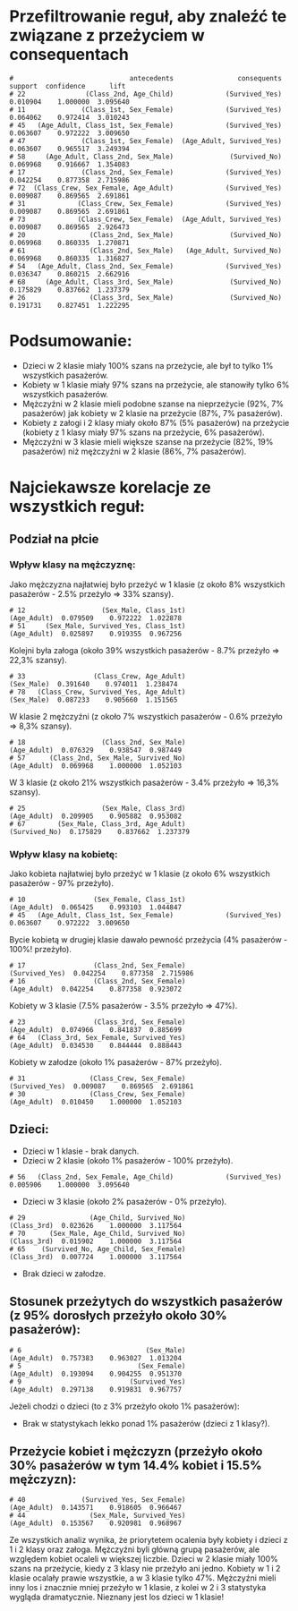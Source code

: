 # Przefiltrowanie reguł, aby znaleźć te związane z przeżyciem w consequentach

```
#                             antecedents                consequents   support  confidence      lift
# 22               (Class_2nd, Age_Child)             (Survived_Yes)  0.010904    1.000000  3.095640
# 11              (Class_1st, Sex_Female)             (Survived_Yes)  0.064062    0.972414  3.010243
# 45   (Age_Adult, Class_1st, Sex_Female)             (Survived_Yes)  0.063607    0.972222  3.009650
# 47              (Class_1st, Sex_Female)  (Age_Adult, Survived_Yes)  0.063607    0.965517  3.249394
# 58     (Age_Adult, Class_2nd, Sex_Male)              (Survived_No)  0.069968    0.916667  1.354083
# 17              (Class_2nd, Sex_Female)             (Survived_Yes)  0.042254    0.877358  2.715986
# 72  (Class_Crew, Sex_Female, Age_Adult)             (Survived_Yes)  0.009087    0.869565  2.691861
# 31             (Class_Crew, Sex_Female)             (Survived_Yes)  0.009087    0.869565  2.691861
# 73             (Class_Crew, Sex_Female)  (Age_Adult, Survived_Yes)  0.009087    0.869565  2.926473
# 20                (Class_2nd, Sex_Male)              (Survived_No)  0.069968    0.860335  1.270871
# 61                (Class_2nd, Sex_Male)   (Age_Adult, Survived_No)  0.069968    0.860335  1.316827
# 54   (Age_Adult, Class_2nd, Sex_Female)             (Survived_Yes)  0.036347    0.860215  2.662916
# 68     (Age_Adult, Class_3rd, Sex_Male)              (Survived_No)  0.175829    0.837662  1.237379
# 26                (Class_3rd, Sex_Male)              (Survived_No)  0.191731    0.827451  1.222295
```

# Podsumowanie:
- Dzieci w 2 klasie miały 100% szans na przeżycie, ale był to tylko 1% wszystkich pasażerów.
- Kobiety w 1 klasie miały 97% szans na przeżycie, ale stanowiły tylko 6% wszystkich pasażerów.
- Mężczyźni w 2 klasie mieli podobne szanse na nieprzeżycie (92%, 7% pasażerów) jak kobiety w 2 klasie na przeżycie (87%, 7% pasażerów).
- Kobiety z załogi i 2 klasy miały około 87% (5% pasażerów) na przeżycie (kobiety z 1 klasy miały 97% szans na przeżycie, 6% pasażerów).
- Mężczyźni w 3 klasie mieli większe szanse na przeżycie (82%, 19% pasażerów) niż mężczyźni w 2 klasie (86%, 7% pasażerów).

# Najciekawsze korelacje ze wszystkich reguł:

## Podział na płcie
### Wpływ klasy na mężczyznę:
Jako mężczyzna najłatwiej było przeżyć w 1 klasie (z około 8% wszystkich pasażerów - 2.5% przeżyło => 33% szansy).
```
# 12                   (Sex_Male, Class_1st)                (Age_Adult)  0.079509    0.972222  1.022878
# 51     (Sex_Male, Survived_Yes, Class_1st)                (Age_Adult)  0.025897    0.919355  0.967256
```
Kolejni była załoga (około 39% wszystkich pasażerów - 8.7% przeżyło => 22,3% szansy).
```
# 33                 (Class_Crew, Age_Adult)                 (Sex_Male)  0.391640    0.974011  1.238474
# 78   (Class_Crew, Survived_Yes, Age_Adult)                 (Sex_Male)  0.087233    0.905660  1.151565
```
W klasie 2 mężczyźni (z około 7% wszystkich pasażerów - 0.6% przeżyło => 8,3% szansy).
```
# 18                   (Class_2nd, Sex_Male)                (Age_Adult)  0.076329    0.938547  0.987449
# 57      (Class_2nd, Sex_Male, Survived_No)                (Age_Adult)  0.069968    1.000000  1.052103
```
W 3 klasie (z około 21% wszystkich pasażerów - 3.4% przeżyło => 16,3% szansy).
```
# 25                   (Sex_Male, Class_3rd)                (Age_Adult)  0.209905    0.905882  0.953082
# 67        (Sex_Male, Class_3rd, Age_Adult)              (Survived_No)  0.175829    0.837662  1.237379
```

### Wpływ klasy na kobietę:
Jako kobieta najłatwiej było przeżyć w 1 klasie (z około 6% wszystkich pasażerów - 97% przeżyło).
```
# 10                 (Sex_Female, Class_1st)                (Age_Adult)  0.065425    0.993103  1.044847
# 45   (Age_Adult, Class_1st, Sex_Female)             (Survived_Yes)  0.063607    0.972222  3.009650
```
Bycie kobietą w drugiej klasie dawało pewność przeżycia (4% pasażerów - 100%! przeżyło).
```
# 17                 (Class_2nd, Sex_Female)             (Survived_Yes)  0.042254    0.877358  2.715986
# 16                 (Class_2nd, Sex_Female)                (Age_Adult)  0.042254    0.877358  0.923072
```
Kobiety w 3 klasie (7.5% pasażerów - 3.5% przeżyło => 47%).
```
# 23                 (Class_3rd, Sex_Female)                (Age_Adult)  0.074966    0.841837  0.885699
# 64   (Class_3rd, Sex_Female, Survived_Yes)                (Age_Adult)  0.034530    0.844444  0.888443
```
Kobiety w załodze (około 1% pasażerów - 87% przeżyło).
```
# 31                (Class_Crew, Sex_Female)             (Survived_Yes)  0.009087    0.869565  2.691861
# 30                (Class_Crew, Sex_Female)                (Age_Adult)  0.010450    1.000000  1.052103
```

## Dzieci:
- Dzieci w 1 klasie - brak danych.
- Dzieci w 2 klasie (około 1% pasażerów - 100% przeżyło).
```
# 56   (Class_2nd, Sex_Female, Age_Child)             (Survived_Yes)  0.005906    1.000000  3.095640
```
- Dzieci w 3 klasie (około 2% pasażerów - 0% przeżyło).
```
# 29                (Age_Child, Survived_No)                (Class_3rd)  0.023626    1.000000  3.117564
# 70      (Sex_Male, Age_Child, Survived_No)                (Class_3rd)  0.015902    1.000000  3.117564
# 65    (Survived_No, Age_Child, Sex_Female)                (Class_3rd)  0.007724    1.000000  3.117564
```
- Brak dzieci w załodze.

## Stosunek przeżytych do wszystkich pasażerów (z 95% dorosłych przeżyło około 30% pasażerów):
```
# 6                               (Sex_Male)                (Age_Adult)  0.757383    0.963027  1.013204
# 5                             (Sex_Female)                (Age_Adult)  0.193094    0.904255  0.951370
# 9                           (Survived_Yes)                (Age_Adult)  0.297138    0.919831  0.967757
```
Jeżeli chodzi o dzieci (to z 3% przeżyło około 1% pasażerów):
- Brak w statystykach lekko ponad 1% pasażerów (dzieci z 1 klasy?).

## Przeżycie kobiet i mężczyzn (przeżyło około 30% pasażerów w tym 14.4% kobiet i 15.5% mężczyzn):
```
# 40              (Survived_Yes, Sex_Female)                (Age_Adult)  0.143571    0.918605  0.966467
# 44                (Sex_Male, Survived_Yes)                (Age_Adult)  0.153567    0.920981  0.968967
```

Ze wszystkich analiz wynika, że priorytetem ocalenia były kobiety i dzieci z 1 i 2 klasy oraz załoga.
Mężczyźni byli główną grupą pasażerów, ale względem kobiet ocaleli w większej liczbie.
Dzieci w 2 klasie miały 100% szans na przeżycie, kiedy z 3 klasy nie przeżyło ani jedno.
Kobiety w 1 i 2 klasie ocalały prawie wszystkie, a w 3 klasie tylko 47%. Mężczyźni mieli
inny los i znacznie mniej przeżyło w 1 klasie, z kolei w 2 i 3 statystyka wygląda dramatycznie.
Nieznany jest los dzieci w 1 klasie!